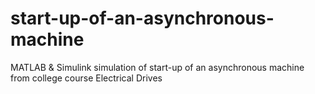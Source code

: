 # start-up-of-an-asynchronous-machine
MATLAB &amp; Simulink simulation of start-up of an asynchronous machine from college course Electrical Drives
